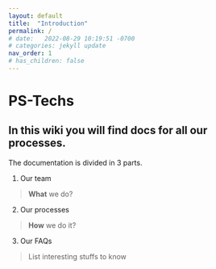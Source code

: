 ```yaml
---
layout: default
title:  "Introduction"
permalink: /
# date:   2022-08-29 10:19:51 -0700
# categories: jekyll update
nav_order: 1
# has_children: false
---
```


# PS-Techs

## In this wiki you will find docs for all our processes.

The documentation is divided in 3 parts.

1. Our team

> **What** we do?

2. Our processes

> **How** we do it?

3. Our FAQs

> List interesting stuffs to know

